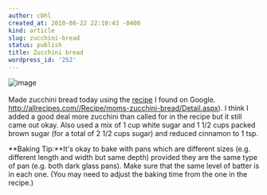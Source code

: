 ```yaml
---
author: cbhl
created_at: 2010-08-22 22:10:43 -0400
kind: article
slug: zucchini-bread
status: publish
title: Zucchini bread
wordpress_id: '252'
---
```


![image](//images.michael-chang.ca/blog/wp-content/uploads/2010/08/wpid-IMG_20100822_2156401.jpg)\
\
Made zucchini bread today using the [recipe] I found on Google.
http://allrecipes.com//Recipe/moms-zucchini-bread/Detail.aspx).
I think I added a good deal more zucchini than called for in the recipe
but it still came out okay. Also used a mix of 1 cup white sugar and 1
1/2 cups packed brown sugar (for a total of 2 1/2 cups sugar) and
reduced cinnamon to 1 tsp.

**Baking Tip:**It's okay to bake with pans which are different sizes
(e.g. different length and width but same depth) provided they are the
same type of pan (e.g. both dark glass pans). Make sure that the same
level of batter is in each one. (You may need to adjust the baking time
from the one in the recipe.)

[recipe]: http://allrecipes.com/Recipe/moms-zucchini-bread/Detail.aspx "recipe"
